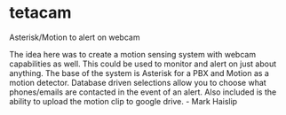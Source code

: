 tetacam
=======

Asterisk/Motion to alert on webcam

The idea here was to create a motion sensing system with webcam capabilities as well. This could be used to monitor and alert on just about anything. The base of the system is Asterisk for a PBX and Motion as a motion detector. Database driven selections allow you to choose what phones/emails are contacted in the event of an alert. Also included is the ability to upload the motion clip to google drive.  - Mark Haislip
